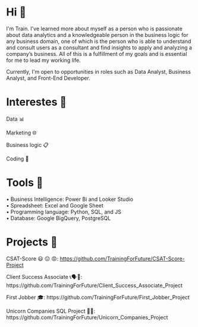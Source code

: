 # Hi :wave:
I'm Train. I've learned more about myself as a person who is passionate about data analytics and a knowledgeable person in the business logic for any business domain, one of which is the person who is able to understand and consult users as a consultant and find insights to apply and analyzing a company’s business. All of this is a fulfillment of my goals and is essential for me to lead my working life.

Currently, I'm open to opportunities in roles such as Data Analyst, Business Analyst, and Front-End Developer.

# Interestes :dart:
Data 📊 

Marketing 🌐

Business logic :clipboard:

Coding :space_invader:

# Tools :wrench:
• Business Intelligence: Power Bi and Looker Studio <br>
• Spreadsheet:  Excel and Google Sheet <br>
• Programming language: Python, SQL, and JS <br>
• Database: Google BigQuery, PostgreSQL <br>

# Projects :open_file_folder:
CSAT-Score 😃 😐 😡:  https://github.com/TrainingForFuture/CSAT-Score-Project
<p> Client Success Associate 📞🗣📳: https://github.com/TrainingForFuture/Client_Success_Associate_Project
<p> First Jobber 🎓: https://github.com/TrainingForFuture/First_Jobber_Project
<p> Unicorn Companies SQL Project 🦄🏢: https://github.com/TrainingForFuture/Unicorn_Companies_Project
